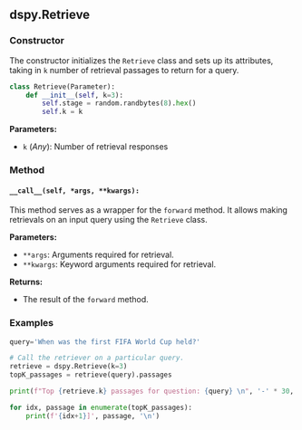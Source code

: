 ## dspy.Retrieve

### Constructor

The constructor initializes the `Retrieve` class and sets up its attributes, taking in `k` number of retrieval passages to return for a query.

```python
class Retrieve(Parameter):
    def __init__(self, k=3):
        self.stage = random.randbytes(8).hex()
        self.k = k
```

**Parameters:**
- `k` (_Any_): Number of retrieval responses

### Method

#### `__call__(self, *args, **kwargs):`

This method serves as a wrapper for the `forward` method. It allows making retrievals on an input query using the `Retrieve` class.

**Parameters:**
- `**args`: Arguments required for retrieval.
- `**kwargs`: Keyword arguments required for retrieval.

**Returns:**
- The result of the `forward` method.

### Examples

```python
query='When was the first FIFA World Cup held?'

# Call the retriever on a particular query.
retrieve = dspy.Retrieve(k=3)
topK_passages = retrieve(query).passages

print(f"Top {retrieve.k} passages for question: {query} \n", '-' * 30, '\n')

for idx, passage in enumerate(topK_passages):
    print(f'{idx+1}]', passage, '\n')
```
